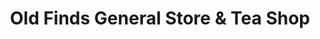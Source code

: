 ---
title: "Old Finds General Store & Tea Shop"
url: /toronto/old-finds-general-store-and-tea-shop/
shop: clothes
---